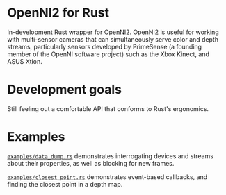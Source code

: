 # OpenNI2 for Rust

In-development Rust wrapper for [OpenNI2](https://github.com/occipital/OpenNI2).
OpenNI2 is useful for working with multi-sensor cameras that can simultaneously
serve color and depth streams, particularly sensors developed by PrimeSense
(a founding member of the OpenNI software project) such as the Xbox Kinect,
and ASUS Xtion.

# Development goals

Still feeling out a comfortable API that conforms to Rust's ergonomics.

# Examples

[`examples/data_dump.rs`](examples/data_dump.rs) demonstrates interrogating
devices and streams about their properties, as well as blocking for new frames.

[`examples/closest_point.rs`](examples/closest_point.rs) demonstrates event-based
callbacks, and finding the closest point in a depth map.
